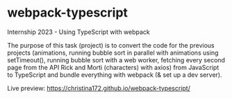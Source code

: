 # webpack-typescript
Internship 2023 - Using TypeScript with webpack

The purpose of this task (project) is to convert the code for the previous projects (animations, running bubble sort in parallel with animations using setTimeout(), running bubble sort with a web worker, fetching every second page from the API Rick and Morti (characters) with axios) from JavaScript to TypeScript and bundle everything with webpack (& set up a dev server).

Live preview: https://christina172.github.io/webpack-typescript/